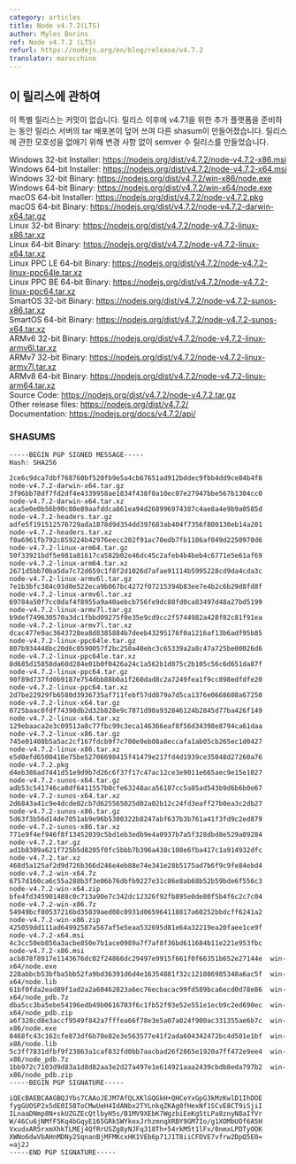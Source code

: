 ```yaml
---
category: articles
title: Node v4.7.2(LTS)
author: Myles Borins
ref: Node v4.7.2 (LTS)
refurl: https://nodejs.org/en/blog/release/v4.7.2
translator: marocchino
---
```


<!--
## About this release

This is a special release that contains 0 commits. While promoting additional
platforms for v4.7.1 after the release, the tarballs on the release server were
overwritten and now have different shasums. In order to remove any ambiguity
around the release we have opted to do a semver patch release with no changes.
-->

## 이 릴리스에 관하여

이 특별 릴리스는 커밋이 없습니다. 릴리스 이후에 v4.7.1을 위한 추가 플랫폼을
준비하는 동안 릴리스 서버의 tar 배포본이 덮어 쓰여 다른 shasum이 만들어졌습니다.
릴리스에 관한 모호성을 없애기 위해 변경 사항 없이 semver 수 릴리스를
만들었습니다.

Windows 32-bit Installer: https://nodejs.org/dist/v4.7.2/node-v4.7.2-x86.msi<br>
Windows 64-bit Installer: https://nodejs.org/dist/v4.7.2/node-v4.7.2-x64.msi<br>
Windows 32-bit Binary: https://nodejs.org/dist/v4.7.2/win-x86/node.exe<br>
Windows 64-bit Binary: https://nodejs.org/dist/v4.7.2/win-x64/node.exe<br>
macOS 64-bit Installer: https://nodejs.org/dist/v4.7.2/node-v4.7.2.pkg<br>
macOS 64-bit Binary: https://nodejs.org/dist/v4.7.2/node-v4.7.2-darwin-x64.tar.gz<br>
Linux 32-bit Binary: https://nodejs.org/dist/v4.7.2/node-v4.7.2-linux-x86.tar.xz<br>
Linux 64-bit Binary: https://nodejs.org/dist/v4.7.2/node-v4.7.2-linux-x64.tar.xz<br>
Linux PPC LE 64-bit Binary: https://nodejs.org/dist/v4.7.2/node-v4.7.2-linux-ppc64le.tar.xz<br>
Linux PPC BE 64-bit Binary: https://nodejs.org/dist/v4.7.2/node-v4.7.2-linux-ppc64.tar.xz<br>
SmartOS 32-bit Binary: https://nodejs.org/dist/v4.7.2/node-v4.7.2-sunos-x86.tar.xz<br>
SmartOS 64-bit Binary: https://nodejs.org/dist/v4.7.2/node-v4.7.2-sunos-x64.tar.xz<br>
ARMv6 32-bit Binary: https://nodejs.org/dist/v4.7.2/node-v4.7.2-linux-armv6l.tar.xz<br>
ARMv7 32-bit Binary: https://nodejs.org/dist/v4.7.2/node-v4.7.2-linux-armv7l.tar.xz<br>
ARMv8 64-bit Binary: https://nodejs.org/dist/v4.7.2/node-v4.7.2-linux-arm64.tar.xz<br>
Source Code: https://nodejs.org/dist/v4.7.2/node-v4.7.2.tar.gz<br>
Other release files: https://nodejs.org/dist/v4.7.2/<br>
Documentation: https://nodejs.org/docs/v4.7.2/api/

<h3 id="shasums">SHASUMS</h3>

```
-----BEGIN PGP SIGNED MESSAGE-----
Hash: SHA256

2ce6c9dca7dbf768760bf520fb9e5a4cb67651ad912bddec9fbb4dd9ce04b4f8  node-v4.7.2-darwin-x64.tar.gz
3f96bb78df7fd2df4e4339958ae1834f438f0a10ec07e27947bbe567b1304cc0  node-v4.7.2-darwin-x64.tar.xz
aca5e0e0b56b90c80e89aafddca861ea94d268996974387c4ae8a4e9b9a0585d  node-v4.7.2-headers.tar.gz
adfe5f191512576729ada1878d9d354dd397683ab404f7356f800130eb14a201  node-v4.7.2-headers.tar.xz
f0a6961fb792c859224b42976eecc202f91ac70edb7fb1186af049d2250970d6  node-v4.7.2-linux-arm64.tar.gz
50f33921bdf5e981a81617ca582b02e46dc45c2afeb4b4beb4c6771e5e61af69  node-v4.7.2-linux-arm64.tar.xz
2671d5bb70ba5da7c72d659c1f8f2d1026d7afae91114b5995228cd9da4cda3c  node-v4.7.2-linux-armv6l.tar.gz
7e1b3bfc384c03d0e522eca9b067bc4272f07215394b83ee7e4b2c6b29d8fd8f  node-v4.7.2-linux-armv6l.tar.xz
69784a50f7cc0daf4f8955a9a40aebcb756fe9dc88fd0ca83497d48a27bd5199  node-v4.7.2-linux-armv7l.tar.gz
b9def749630570a3dc1fbbd09275f0e35e9cd9cc2f5744982a428f82c81f91ea  node-v4.7.2-linux-armv7l.tar.xz
dcac477e9ac3643728ea8d8385884b7deeb43295176f0a1216af13b6adf95b85  node-v4.7.2-linux-ppc64le.tar.gz
807b934448bc20d6c0590057f2bc250a40ebc3c65339a2a8c47a725be00026d6  node-v4.7.2-linux-ppc64le.tar.xz
8d685d15858da60d284e01b0f0426a24c1a562b1d075c2b105c56c6d651da87f  node-v4.7.2-linux-ppc64.tar.gz
90f89d737fd0b9187e754dbb88b0a1f260dad8c2a7249fea1f9cc898edfdfe20  node-v4.7.2-linux-ppc64.tar.xz
2d7be22929fb6580d3936735af711febf57dd879a7d5ca1376e0668608a67250  node-v4.7.2-linux-x64.tar.gz
0725baac0fdf74398db2d32b828e9c7871d90a932846124b2845d77ba426f149  node-v4.7.2-linux-x64.tar.xz
129ebaaca2e3c09513a8c77fbc99c3eca146366eaf8f56d34398e8794ca61daa  node-v4.7.2-linux-x86.tar.gz
745e01408b5a5ac2cf167fdcb9f7c700e9eb08a8eccafa1ab05cb265ec1d0427  node-v4.7.2-linux-x86.tar.xz
e5d0efd6500418e75be52706698415f41479e217fd4d1939ce35048d27260a76  node-v4.7.2.pkg
d4eb386ad7441d51e9d9b7d26c6f37f17c47ac12ce3e9011e665aec9e15e1027  node-v4.7.2-sunos-x64.tar.gz
adb53c541746ca0df6411557b0cfe63248aca56107cc5a85ad543b9d6b6b0e67  node-v4.7.2-sunos-x64.tar.xz
2d6843a41c9e4dcde02cb7d625565025d02a02b12c24fd3eaff27b0ea3c2db27  node-v4.7.2-sunos-x86.tar.gz
5d63f3b56d14de7051ab9e96b5300322b8247abf637b3b761a41f3fd9c2ed879  node-v4.7.2-sunos-x86.tar.xz
771e9f4ef946f8f13452039c5bd1eb3edb9e4a0937b7a5f328dbd8e529a09284  node-v4.7.2.tar.gz
ad1b8309a621f725b5d8205f0fc5bbb7b396a438c108e6fba417c1a914932dfc  node-v4.7.2.tar.xz
468d5a125af2d9d726b366d246e4eb88e74e341e28b5175ad7b6f9c9fe84ebd4  node-v4.7.2-win-x64.7z
6757d160ca6c55a288b3f3e06b76dbfb9227e31c86e8ab68b52b59bde6f556c3  node-v4.7.2-win-x64.zip
bfe4fd345901488c0c713a90e7c342dc12326f92fb895e0de80f5b4f6c2c7c04  node-v4.7.2-win-x86.7z
54949bcf80537216bd35839aed08c0931d065964118817a60252bbdcff6241a2  node-v4.7.2-win-x86.zip
425059dd111ad64992587a567af5e5eaa532695d81e64a32219ea20faee1ce9f  node-v4.7.2-x64.msi
4c3cc50eb856a3acbe850e7b1ace0989a7f7af8f36bd611684b11e221e953fbc  node-v4.7.2-x86.msi
acb878f8917e1143676dc02f24866dc29497e9915f661f0f66351b652e27144e  win-x64/node.exe
228abbcb53bfba5bb52fa9bd36391d6d4e16354881f32c121086985348a6ac5f  win-x64/node.lib
61bf0fda2ead89f1ad2a2a60462823a6ec76ecbacac99fd589bca6ecd0d78e86  win-x64/node_pdb.7z
dba5cc3ba5ebe54196edb49b0616703f6c1fb52f93e52e551e1ecb9c2ed690ec  win-x64/node_pdb.zip
a6f328cd8e3accf9549f842a7fffea66f78e3e5a07a024f900ac331355ae6b7c  win-x86/node.exe
8468fc43c162cfe873df6b70e82e3e563577e41f2ada604342472bc4d501e1bf  win-x86/node.lib
5c3ff7831dfbf9f23863a1caf832fd0bb7aacbad26f2865e1920a7ff472e9ee4  win-x86/node_pdb.7z
1bb972c7103d9d83a1d8d82aa3e2d27a497e1e614921aaa2439cbdb8eda797b2  win-x86/node_pdb.zip
-----BEGIN PGP SIGNATURE-----

iQEcBAEBCAAGBQJYbs7CAAoJEJM7AfQLXKlGQGkH+QHCeYxGpG3kMzKwlD1IhDOE
fygGUOSP2x5dE0I58ToCMwUeH4IdANbx2TYLnkqZKAg0fHexNf1SCvE8CT9iSjiI
ILnaaDNmp8N+skUZGZEcQtlbyH5s/B1MV9XEbK7WgzbiEeKg5tLPa8znyN8aIfVr
W/46Cu6jNMfF5Kq4bGqyE165GRkSWYkexJrhzmnqXRBY9GM7Io/g1XOMbUOf6A5H
VxudxAR5rxmXhkTLMEj4QfRrUSZg8yNJFq318Th+54rkM5t1lFx/0nmxLPDTyOOK
XWNo6dwVbAHnMDNy2SqnanBjMFMKcxHK1VEb6p71J1T8iiCFDVE7vfrw2DpQ5E0=
=aj2J
-----END PGP SIGNATURE-----

```
